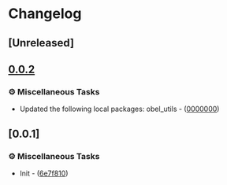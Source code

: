 # Changelog

## [Unreleased]

## [0.0.2](https://github.com/takula-tech/nita-obel/compare/obel_diagnostic-v0.0.1...obel_diagnostic-v0.0.2)

### ⚙️ Miscellaneous Tasks

- Updated the following local packages: obel_utils - ([0000000](https://github.com/takula-tech/nita-obel/commit/0000000))


## [0.0.1]

### ⚙️ Miscellaneous Tasks

- Init - ([6e7f810](https://github.com/takula-tech/nita-obel/commit/6e7f810d11a27a7c2e69dd70ea6cdbb689015f09))
